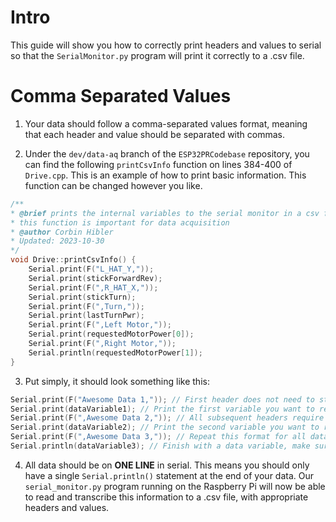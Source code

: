 # Intro

This guide will show you how to correctly print headers and values to serial so that the `SerialMonitor.py` program will print it correctly to a .csv file. 

# Comma Separated Values
1. Your data should follow a comma-separated values format, meaning that each header and value should be separated with commas. 

2. Under the `dev/data-aq` branch of the `ESP32PRCodebase` repository, you can find the following `printCsvInfo` function on lines 384-400 of `Drive.cpp`. This is an example of how to print basic information. This function can be changed however you like.

```cpp
/**
* @brief prints the internal variables to the serial monitor in a csv format
* this function is important for data acquisition
* @author Corbin Hibler
* Updated: 2023-10-30
*/
void Drive::printCsvInfo() {
	Serial.print(F("L_HAT_Y,"));
	Serial.print(stickForwardRev);
	Serial.print(F(",R_HAT_X,"));
	Serial.print(stickTurn);
	Serial.print(F(",Turn,"));
	Serial.print(lastTurnPwr);
	Serial.print(F(",Left Motor,"));
	Serial.print(requestedMotorPower[0]);
	Serial.print(F(",Right Motor,"));
	Serial.println(requestedMotorPower[1]);
}
```

3. Put simply, it should look something like this:

```cpp
Serial.print(F("Awesome Data 1,")); // First header does not need to start with comma, but it must end with one
Serial.print(dataVariable1); // Print the first variable you want to record
Serial.print(F(",Awesome Data 2,")); // All subsequent headers require commas on both sides
Serial.print(dataVariable2); // Print the second variable you want to record
Serial.print(F(",Awesome Data 3,")); // Repeat this format for all data points you need
Serial.println(dataVariable3); // Finish with a data variable, make sure it is a Serial.println function.
```

4. All data should be on **ONE LINE** in serial. This means you should only have a single `Serial.println()` statement at the end of your data.  Our `serial_monitor.py` program running on the Raspberry Pi will now be able to read and transcribe this information to a .csv file, with appropriate headers and values.